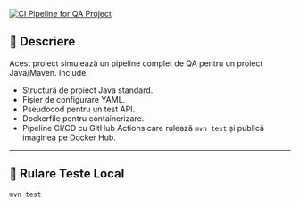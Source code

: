 [![CI Pipeline for QA Project](https://github.com/A-Belean/qa-final-project-java/actions/workflows/ci.yml/badge.svg)](https://github.com/A-Belean/qa-final-project-java/actions/workflows/ci.yml)

## 📘 Descriere
Acest proiect simulează un pipeline complet de QA pentru un proiect Java/Maven.
Include:
- Structură de proiect Java standard.
- Fișier de configurare YAML.
- Pseudocod pentru un test API.
- Dockerfile pentru containerizare.
- Pipeline CI/CD cu GitHub Actions care rulează `mvn test` și publică imaginea pe Docker Hub.

---

## 🧪 Rulare Teste Local
```bash
mvn test

